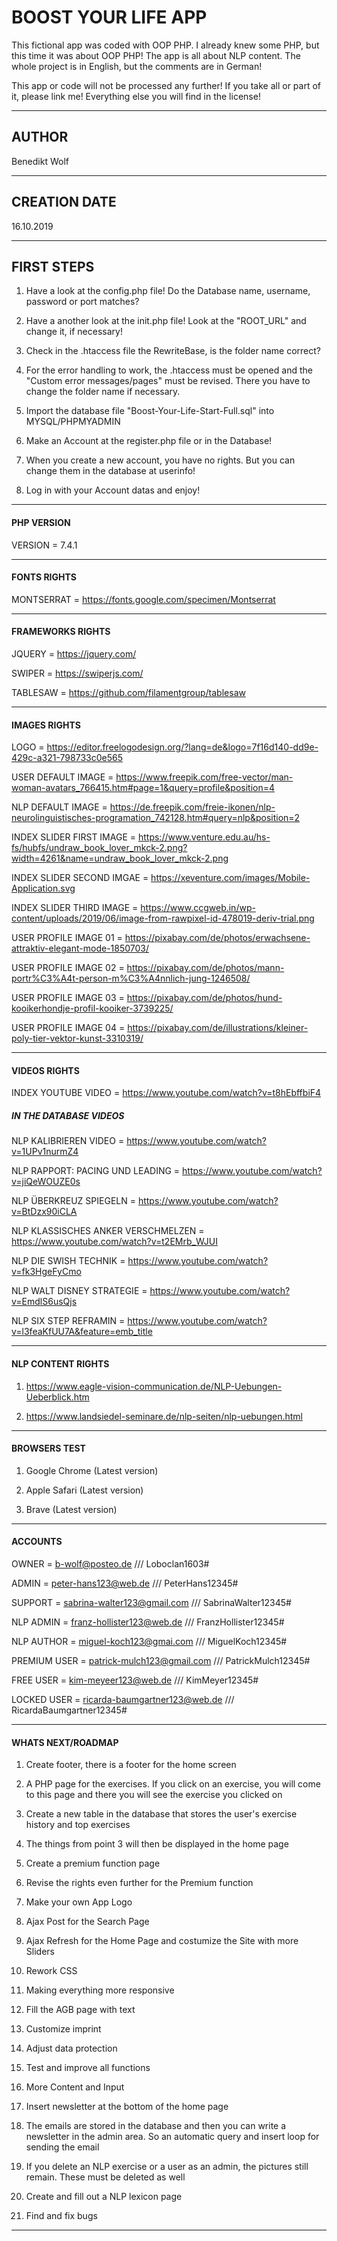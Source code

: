 # BOOST YOUR LIFE APP

This fictional app was coded with OOP PHP. I already knew some PHP, but this time it was about OOP PHP! The app is all about NLP content. The whole project is in English, but the comments are in German!

This app or code will not be processed any further! If you take all or part of it, please link me! Everything else you will find in the license!

---

## AUTHOR

Benedikt Wolf

---

## CREATION DATE

16.10.2019

---

## FIRST STEPS

1) Have a look at the config.php file! Do the Database name, username, password or port matches?

2) Have a another look at the init.php file! Look at the "ROOT_URL" and change it, if necessary!

3) Check in the .htaccess file the RewriteBase, is the folder name correct?

4) For the error handling to work, the .htaccess must be opened and the "Custom error messages/pages" must be revised. There you have to change the folder name if necessary.

5) Import the database file "Boost-Your-Life-Start-Full.sql" into MYSQL/PHPMYADMIN

6) Make an Account at the register.php file or in the Database!

7) When you create a new account, you have no rights. But you can change them in the database at userinfo!

8) Log in with your Account datas and enjoy!

---

#### PHP VERSION

VERSION = 7.4.1

---

#### FONTS RIGHTS

MONTSERRAT = https://fonts.google.com/specimen/Montserrat

---

#### FRAMEWORKS RIGHTS

JQUERY = https://jquery.com/

SWIPER = https://swiperjs.com/

TABLESAW = https://github.com/filamentgroup/tablesaw

---

#### IMAGES RIGHTS

LOGO = https://editor.freelogodesign.org/?lang=de&logo=7f16d140-dd9e-429c-a321-798733c0e565

USER DEFAULT IMAGE = https://www.freepik.com/free-vector/man-woman-avatars_766415.htm#page=1&query=profile&position=4

NLP DEFAULT IMAGE = https://de.freepik.com/freie-ikonen/nlp-neurolinguistisches-programation_742128.htm#query=nlp&position=2

INDEX SLIDER FIRST IMAGE = https://www.venture.edu.au/hs-fs/hubfs/undraw_book_lover_mkck-2.png?width=4261&name=undraw_book_lover_mkck-2.png

INDEX SLIDER SECOND IMGAE = https://xeventure.com/images/Mobile-Application.svg

INDEX SLIDER THIRD IMAGE = https://www.ccgweb.in/wp-content/uploads/2019/06/image-from-rawpixel-id-478019-deriv-trial.png

USER PROFILE IMAGE 01 = https://pixabay.com/de/photos/erwachsene-attraktiv-elegant-mode-1850703/

USER PROFILE IMAGE 02 = https://pixabay.com/de/photos/mann-portr%C3%A4t-person-m%C3%A4nnlich-jung-1246508/

USER PROFILE IMAGE 03 = https://pixabay.com/de/photos/hund-kooikerhondje-profil-kooiker-3739225/

USER PROFILE IMAGE 04 = https://pixabay.com/de/illustrations/kleiner-poly-tier-vektor-kunst-3310319/

---

#### VIDEOS RIGHTS

INDEX YOUTUBE VIDEO = https://www.youtube.com/watch?v=t8hEbffbiF4


##### IN THE DATABASE VIDEOS

NLP KALIBRIEREN VIDEO = https://www.youtube.com/watch?v=1UPv1nurmZ4

NLP RAPPORT: PACING UND LEADING = https://www.youtube.com/watch?v=jiQeWOUZE0s

NLP ÜBERKREUZ SPIEGELN = https://www.youtube.com/watch?v=BtDzx90iCLA

NLP KLASSISCHES ANKER VERSCHMELZEN = https://www.youtube.com/watch?v=t2EMrb_WJUI

NLP DIE SWISH TECHNIK = https://www.youtube.com/watch?v=fk3HgeFyCmo

NLP WALT DISNEY STRATEGIE = https://www.youtube.com/watch?v=EmdlS6usQjs

NLP SIX STEP REFRAMIN = https://www.youtube.com/watch?v=l3feaKfUU7A&feature=emb_title

---

#### NLP CONTENT RIGHTS

1) https://www.eagle-vision-communication.de/NLP-Uebungen-Ueberblick.htm

2) https://www.landsiedel-seminare.de/nlp-seiten/nlp-uebungen.html

---

#### BROWSERS TEST

1) Google Chrome (Latest version)

2) Apple Safari (Latest version)

3) Brave (Latest version)

---

#### ACCOUNTS

OWNER = b-wolf@posteo.de /// Loboclan1603#

ADMIN = peter-hans123@web.de /// PeterHans12345#

SUPPORT = sabrina-walter123@gmail.com /// SabrinaWalter12345#

NLP ADMIN = franz-hollister123@web.de /// FranzHollister12345#

NLP AUTHOR = miguel-koch123@gmai.com /// MiguelKoch12345#

PREMIUM USER = patrick-mulch123@gmail.com /// PatrickMulch12345#

FREE USER = kim-meyeer123@web.de /// KimMeyer12345#

LOCKED USER = ricarda-baumgartner123@web.de /// RicardaBaumgartner12345#

---

#### WHATS NEXT/ROADMAP

1) Create footer, there is a footer for the home screen

2) A PHP page for the exercises. If you click on an exercise, you will come to this page and there you will see the exercise you clicked on

3) Create a new table in the database that stores the user's exercise history and top exercises

4) The things from point 3 will then be displayed in the home page

5) Create a premium function page

6) Revise the rights even further for the Premium function

7) Make your own App Logo

8) Ajax Post for the Search Page

9)  Ajax Refresh for the Home Page and costumize the Site with more Sliders

10) Rework CSS

11) Making everything more responsive

12) Fill the AGB page with text

13) Customize imprint

14) Adjust data protection

15) Test and improve all functions

16) More Content and Input

17) Insert newsletter at the bottom of the home page

18) The emails are stored in the database and then you can write a newsletter in the admin area. So an automatic query and insert loop for sending the email

19) If you delete an NLP exercise or a user as an admin, the pictures still remain. These must be deleted as well

20) Create and fill out a NLP lexicon page

21) Find and fix bugs

---
